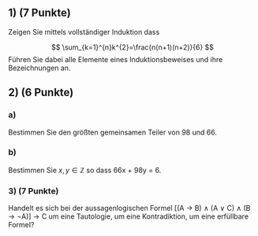 ## 1) (7 Punkte) 
Zeigen Sie mittels vollständiger Induktion dass

$$
\sum_{k=1}^{n}k^{2}=\frac{n(n+1)(n+2)}{6}
$$
Führen Sie dabei alle Elemente eines Induktionsbeweises und ihre Bezeichnungen an.
## 2) (6 Punkte)

### a) 
Bestimmen Sie den größten gemeinsamen Teiler von 98 und 66.
### b) 
Bestimmen Sie $x, y ∈ \mathbb{Z}$ so dass 66x + 98y = 6.

### 3) (7 Punkte) 
Handelt es sich bei der aussagenlogischen Formel
[(A → B) ∧ (A ∨ C) ∧ (B → ¬A)] → C
um eine Tautologie, um eine Kontradiktion, um eine erfüllbare Formel?